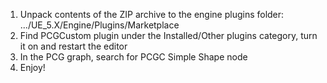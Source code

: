 1. Unpack contents of the ZIP archive to the engine plugins folder: .../UE_5.X/Engine/Plugins/Marketplace
2. Find PCGCustom plugin under the Installed/Other plugins category, turn it on and restart the editor
3. In the PCG graph, search for PCGC Simple Shape node
4. Enjoy!
